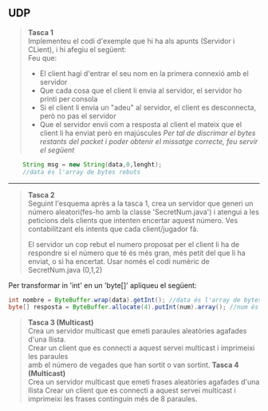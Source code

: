 ## UDP

>**Tasca 1**  
>Implementeu el codi d'exemple que hi ha als apunts (Servidor i CLient), i hi afegiu el següent:  
>Feu que:
> - El client hagi d'entrar el seu nom en la primera connexió amb el servidor
> - Que cada cosa que el client li envia al servidor, el servidor ho printi per consola
> - Si el client li envia un "adeu" al servidor, el client es desconnecta, però no pas el servidor
> - Que el servidor envii com a resposta al client el mateix que el client li ha enviat però en majúscules
    *Per tal de discrimar el bytes restants del packet i poder obtenir el missatge correcte, feu servir el següent*
```java
    String msg = new String(data,0,lenght);
    //data és l'array de bytes rebuts
```
<hr>

>**Tasca 2**  
> Seguint l'esquema après a la tasca 1, crea un servidor que generi un número aleatori(fes-ho amb la classe 'SecretNum.java') i atengui
> a les peticions dels clients que intenten encertar aquest número.
> Ves contabilitzant els intents que cada client/jugador fà.
>
> El servidor un cop rebut el numero proposat per el client li ha de respondre si el número que té és més gran, més petit
> del que li ha enviat, o si ha encertat. Usar només el codi numèric de SecretNum.java (0,1,2)

Per transformar in 'int' en un 'byte[]' apliqueu el següent:
```java
int nombre = ByteBuffer.wrap(data).getInt(); //data és l'array de bytes
byte[] resposta = ByteBuffer.allocate(4).putInt(num).array(); //num és un int
```

>**Tasca 3 (Multicast)**  
> Crea un servidor multicast que emeti paraules aleatòries agafades d'una llista.  
> Crear un client que es connecti a aquest servei multicast i imprimeixi les paraules  
> amb el número de vegades que han sortit o van sortint.
>**Tasca 4 (Multicast)**  
> Crea un servidor multicast que emeti frases aleatòries agafades d'una llista
> Crear un client que es connecti a aquest servei multicast i imprimeixi les frases continguin més de 8 paraules.